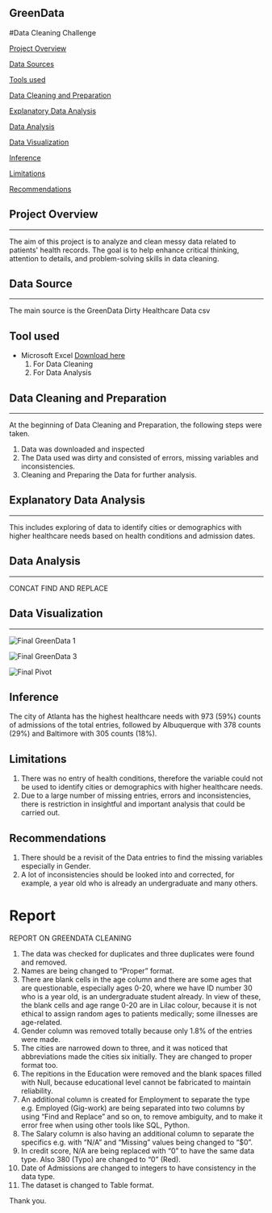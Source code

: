 ## GreenData
#Data Cleaning Challenge

[Project Overview](#project-overview)

[Data Sources](#data-sources)

[Tools used](#tools-used)

[Data Cleaning and Preparation](#data-cleaning-and-preparation)

[Explanatory Data Analysis](#explanatory-data-analysis)

[Data Analysis](#data-analysis)

[Data Visualization](#data-visualization)

[Inference](#inference)

[Limitations](#limitations)

[Recommendations](#recommendations)

## Project Overview
---
The aim of this project is to analyze and clean messy data related to patients' health records. The goal is to help enhance critical thinking, attention to details, and problem-solving skills in data cleaning. 

## Data Source
---
The main source is the GreenData Dirty Healthcare Data csv

## Tool used
- Microsoft Excel [Download here](https://www.microsoft.com)
  1. For Data Cleaning
  2. For Data Analysis

## Data Cleaning and Preparation
---
At the beginning of Data Cleaning and Preparation, the following steps were taken.
 1. Data was downloaded and inspected
 2. The Data used was dirty and consisted of errors, missing variables and inconsistencies.
 3. Cleaning and Preparing the Data for further analysis.

## Explanatory Data Analysis 
---
This includes exploring of data to identify cities or demographics with higher healthcare needs based on health conditions and admission dates.

## Data Analysis
---
CONCAT
FIND AND REPLACE

## Data Visualization
---

![Final GreenData 1](https://github.com/user-attachments/assets/66274b2a-6fe8-4431-b497-723b6f111fb8)

![Final GreenData 3](https://github.com/user-attachments/assets/f6d08d7e-63d1-4241-9ae7-fe009525b7af)

![Final Pivot](https://github.com/user-attachments/assets/eadd0e6d-b8d7-4a3a-924f-d8b48dbe6d34)


## Inference
The city of Atlanta has the highest healthcare needs with 973 (59%) counts of admissions of the total entries, followed by Albuquerque with 378 counts (29%) and Baltimore with 305 counts (18%).

## Limitations
1. There was no entry of health conditions, therefore the variable could not be used to identify cities or demographics with higher healthcare needs.
2. Due to a large number of missing entries, errors and inconsistencies, there is restriction in insightful and important analysis that could be carried out.

## Recommendations
1. There should be a revisit of the Data entries to find the missing variables especially in Gender.
2. A lot of inconsistencies should be looked into and corrected, for example, a year old who is already an undergraduate and many others.

# Report

REPORT ON GREENDATA CLEANING
1.	The data was checked for duplicates and three duplicates were found and removed.
2.	Names are being changed to “Proper” format.
3.	There are blank cells in the age column and there are some ages that are questionable, especially ages 0-20, where we have ID number 30 who is a year old, is an undergraduate student already. In view of these, the blank cells and age range 0-20 are in Lilac colour, because it is not ethical to assign random ages to patients medically; some illnesses are age-related.
4.	Gender column was removed totally because only 1.8% of the entries were made.
5.	The cities are narrowed down to three, and it was noticed that abbreviations made the cities six initially. They are changed to proper format too. 
6.	The repitions in the Education were removed and the blank spaces filled with Null, because educational level cannot be fabricated to maintain reliability.
7.	An additional column is created for Employment to separate the type e.g. Employed (Gig-work) are being separated into two columns by using “Find and Replace” and so on, to remove ambiguity, and to make it error free when using other tools like SQL, Python.
8.	The Salary column is also having an additional column to separate the specifics e.g.  with “N/A” and “Missing” values being changed to “$0”.
9.	In credit score, N/A are being replaced with “0” to have the same data type. Also 380 (Typo) are changed to “0” (Red).
10.	Date of Admissions are changed to integers to have consistency in the data type. 
11.	The dataset is changed to Table format.



Thank you.














